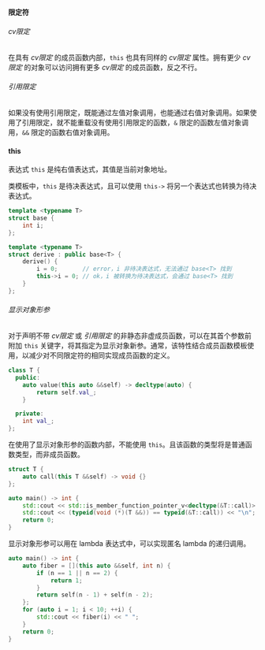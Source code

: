#### 限定符

###### cv限定

在具有 _cv限定_ 的成员函数内部，`this` 也具有同样的 _cv限定_ 属性。拥有更少 _cv限定_ 的对象可以访问拥有更多 _cv限定_ 的成员函数，反之不行。

###### 引用限定

如果没有使用引用限定，既能通过左值对象调用，也能通过右值对象调用。如果使用了引用限定，就不能重载没有使用引用限定的函数，`&` 限定的函数左值对象调用，`&&` 限定的函数右值对象调用。

#### this

表达式 `this` 是纯右值表达式，其值是当前对象地址。

类模板中，`this` 是待决表达式，且可以使用 `this->` 将另一个表达式也转换为待决表达式。

```cpp
template <typename T>
struct base {
    int i;
};

template <typename T>
struct derive : public base<T> {
    derive() {
        i = 0;       // error，i 非待决表达式，无法通过 base<T> 找到
        this->i = 0; // ok，i 被转换为待决表达式，会通过 base<T> 找到
    }
};
```

###### 显示对象形参

对于声明不带 _cv限定_ 或 _引用限定_ 的非静态非虚成员函数，可以在其首个参数前附加 `this` 关键字，将其指定为显示对象新参。通常，该特性结合成员函数模板使用，以减少对不同限定符的相同实现成员函数的定义。

```cpp
class T {
  public:
    auto value(this auto &&self) -> decltype(auto) {
        return self.val_;
    }

  private:
    int val_;
};
```

在使用了显示对象形参的函数内部，不能使用 `this`。且该函数的类型将是普通函数类型，而非成员函数。

```cpp
struct T {
    auto call(this T &&self) -> void {}
};

auto main() -> int {
    std::cout << std::is_member_function_pointer_v<decltype(&T::call)> << "\n"; // false
    std::cout << (typeid(void (*)(T &&)) == typeid(&T::call)) << "\n";          // true
    return 0;
}
```

显示对象形参可以用在 lambda 表达式中，可以实现匿名 lambda 的递归调用。

```cpp
auto main() -> int {
    auto fiber = [](this auto &&self, int n) {
        if (n == 1 || n == 2) {
            return 1;
        }
        return self(n - 1) + self(n - 2);
    };
    for (auto i = 1; i < 10; ++i) {
        std::cout << fiber(i) << " ";
    }
    return 0;
}
```
